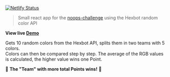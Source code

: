 [![Netlify Status](https://api.netlify.com/api/v1/badges/51da0a50-e763-4b27-b1d0-9feb0e6442e6/deploy-status)](https://hexbotbattle.netlify.com)

> Small react app for the [noops-challenge](https://noopschallenge.com/) using the Hexbot random color API

**View live [Demo](https://hexbotbattle.netlify.com)**

Gets 10 random colors from the Hexbot API, splits them in two teams with 5 colors.  
Colors can then be compared step by step. The average of the RGB values is calculated, the higher value wins one Point.

:tada: **The "Team" with more total Points wins!** :tada:
